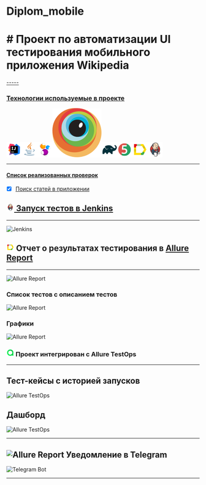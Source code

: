 # Diplom_mobile
# # Проект по автоматизации UI тестирования мобильного приложения Wikipedia
<p align="center"></p><a href="https://github.com/wikimedia/apps-android-wikipedia/releases/tag/latest">
-----

### Технологии используемые в проекте
![Intelij_IDEA](images/icons/Intelij_IDEA.png)![Java](images/icons/Java.png)![Selenide](images/icons/Selenide.png)![Browserstack](images/icons/Browserstack.svg)![Gradle](images/icons/Gradle.png)![JUnit5](images/icons/JUnit5.png)![Allure Report](images/icons/Allure_Report.png)![Jenkins](images/icons/Jenkins.png)

---

#### Список реализованных проверок
- [x] Поиск статей в приложении


## <img width="4%" title="Jenkins" src="images/icons/Jenkins.png"> Запуск тестов в [Jenkins](https://jenkins.autotests.cloud/job/011_tmolonushenko_reqresin/)

---
![Jenkins](images/Allure_Report_reqresin1.png)


## <img width="4%" title="Allure Report" src="images/icons/Allure_Report.png"> Отчет о результатах тестирования в [Allure Report](https://jenkins.autotests.cloud/job/011_tmolonushenko_sotoFoto/allure/)

----

![Allure Report](images/Allure_Report2.png)
### Список тестов c описанием тестов
![Allure Report](images/Allure_Report3.png)

### Графики
![Allure Report](images/Allure_Report4.png)


### <img width="4%" title="Allure Report" src="images/icons/AllureTestOps.png"> Проект интегрирован с Allure TestOps

---

## Тест-кейсы с историей запусков
![Allure TestOps](images/AllureTestOps2.png)

## Дашборд
![Allure TestOps](images/AllureTestOps3.png)

---
## <img width="4%" title="Allure Report" src="images/icons/Telegram.png"> Уведомление в Telegram
![Telegram Bot](images/telegram2.png)


---
